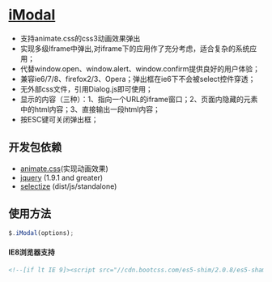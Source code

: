 # [iModal](https://github.com/cleverchens/imodal)
- 支持animate.css的css3动画效果弹出
- 实现多级Iframe中弹出,对iframe下的应用作了充分考虑，适合复杂的系统应用；
- 代替window.open、window.alert、window.confirm提供良好的用户体验；
- 兼容ie6/7/8、firefox2/3、Opera；弹出框在ie6下不会被select控件穿透；
- 无外部css文件，引用Dialog.js即可使用；
- 显示的内容（三种）：1、指向一个URL的iframe窗口；2、页面内隐藏的元素中的html内容；3、直接输出一段html内容；
- 按ESC键可关闭弹出框；

## 开发包依赖
- [animate.css](https://github.com/daneden/animate.css)(实现动画效果)
- [jquery](https://github.com/jquery/jquery) (1.9.1 and greater)
- [selectize](https://github.com/selectize/selectize.js) (dist/js/standalone)

## 使用方法
```js
$.iModal(options);
```
#### IE8浏览器支持
```html
<!--[if lt IE 9]><script src="//cdn.bootcss.com/es5-shim/2.0.8/es5-sham.js"></script><![endif]-->
```


